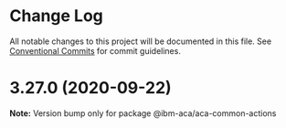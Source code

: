 # Change Log

All notable changes to this project will be documented in this file.
See [Conventional Commits](https://conventionalcommits.org) for commit guidelines.

# 3.27.0 (2020-09-22)

**Note:** Version bump only for package @ibm-aca/aca-common-actions
